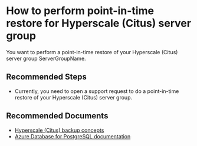 <properties
    pageTitle="Hyperscale (Citus) server group point-in-time restore"
    description="Hyperscale (Citus) server group point-in-time restore"
	infoBubbleText="How to perform point-in-time restore for Hyperscale (Citus) server group"
    service="microsoft.dbforpostgresql"
    resource="dbforpostgresql"
    authors="onlined"
    ms.author="srranga"
    displayOrder="100"
	articleId="dbforpostgresql-hyperscale-backup-point-in-time-restore"
	diagnosticScenario="OrcasBreadthCitusPITR"
    selfHelpType="rca"
    supportTopicIds="32640011,32639954"
    resourceTags="linux"
    productPesIds="17068"
    cloudEnvironments="public, Fairfax, usnat, ussec"
	ownershipId="AzureData_AzureDatabaseforCitus"
/>

# How to perform point-in-time restore for Hyperscale (Citus) server group

<!--issueDescription-->
You want to perform a point-in-time restore of your Hyperscale (Citus) server group  <!--$ServerGroupName-->ServerGroupName<!--/$ServerGroupName-->.

<!--/issueDescription-->

## **Recommended Steps**

* Currently, you need to open a support request to do a point-in-time restore of your Hyperscale (Citus) server group.

## **Recommended Documents**

* [Hyperscale (Citus) backup concepts](https://docs.microsoft.com/azure/postgresql/concepts-hyperscale-backup)
* [Azure Database for PostgreSQL documentation](https://docs.microsoft.com/azure/postgresql/)
